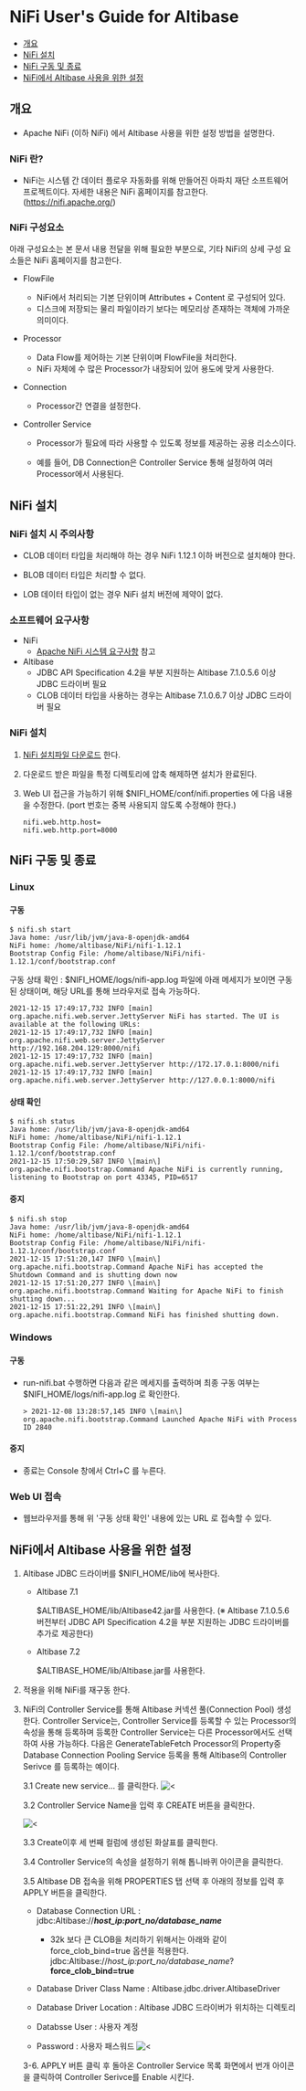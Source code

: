 # NiFi User's Guide for Altibase

-   [개요](#개요)
-   [NiFi 설치](#NiFi-설치)
-   [NiFi 구동 및 종료](#NiFi-구동-및-종료)
-   [NiFi에서 Altibase 사용을 위한 설정](#NiFi에서-Altibase-사용을-위한-설정)





## 개요

-   Apache NiFi (이하 NiFi) 에서 Altibase 사용을 위한 설정 방법을 설명한다.



### NiFi 란?

- NiFi는 시스템 간 데이터 플로우 자동화를 위해 만들어진 아파치 재단 소프트웨어 프로젝트이다. 자세한 내용은 NiFi 홈페이지를 참고한다. (<https://nifi.apache.org/>)



### NiFi 구성요소 

아래 구성요소는 본 문서 내용 전달을 위해 필요한 부분으로, 기타 NiFi의 상세 구성 요소들은 NiFi 홈페이지를 참고한다.

-   FlowFile
    -   NiFi에서 처리되는 기본 단위이며 Attributes + Content 로 구성되어 있다.
    -   디스크에 저장되는 물리 파일이라기 보다는 메모리상 존재하는 객체에 가까운 의미이다.

-   Processor
    -   Data Flow를 제어하는 기본 단위이며 FlowFile을 처리한다.
    -   NiFi 자체에 수 많은 Processor가 내장되어 있어 용도에 맞게 사용한다.

-   Connection
    -   Processor간 연결을 설정한다.

-   Controller Service
    - Processor가 필요에 따라 사용할 수 있도록 정보를 제공하는 공용 리소스이다.

    - 예를 들어, DB Connection은 Controller Service 통해 설정하여 여러 Processor에서 사용된다.





## NiFi 설치

### NiFi 설치 시 주의사항

-   CLOB 데이터 타입을 처리해야 하는 경우 NiFi 1.12.1 이하 버전으로 설치해야 한다.

-   BLOB 데이터 타입은 처리할 수 없다.

-   LOB 데이터 타입이 없는 경우 NiFi 설치 버전에 제약이 없다.



### 소프트웨어 요구사항

- NiFi
  - [Apache NiFi 시스템 요구사항](https://nifi.apache.org/docs/nifi-docs/html/administration-guide.html#system_requirements) 참고
- Altibase
  - JDBC API Specification 4.2을 부분 지원하는 Altibase 7.1.0.5.6 이상 JDBC 드라이버 필요
  - CLOB 데이터 타입을 사용하는 경우는 Altibase 7.1.0.6.7 이상 JDBC 드라이버 필요

### NiFi 설치

1. [NiFi 설치파일 다운로드](https://nifi.apache.org/download.html) 한다.

2. 다운로드 받은 파일을 특정 디렉토리에 압축 해제하면 설치가 완료된다.

3. Web UI 접근을 가능하기 위해 $NIFI_HOME/conf/nifi.properties 에 다음 내용을 수정한다. (port 번호는 중복 사용되지 않도록 수정해야 한다.)
   ```
   nifi.web.http.host=
   nifi.web.http.port=8000
   ```





## NiFi 구동 및 종료

### Linux

#### 구동

```
$ nifi.sh start
Java home: /usr/lib/jvm/java-8-openjdk-amd64
NiFi home: /home/altibase/NiFi/nifi-1.12.1
Bootstrap Config File: /home/altibase/NiFi/nifi-1.12.1/conf/bootstrap.conf
```
구동 상태 확인 : $NIFI_HOME/logs/nifi-app.log 파일에 아래 메세지가 보이면 구동된 상태이며, 해당 URL를 통해 브라우저로 접속 가능하다.
```
2021-12-15 17:49:17,732 INFO [main] org.apache.nifi.web.server.JettyServer NiFi has started. The UI is available at the following URLs:
2021-12-15 17:49:17,732 INFO [main] org.apache.nifi.web.server.JettyServer http://192.168.204.129:8000/nifi
2021-12-15 17:49:17,732 INFO [main] org.apache.nifi.web.server.JettyServer http://172.17.0.1:8000/nifi
2021-12-15 17:49:17,732 INFO [main] org.apache.nifi.web.server.JettyServer http://127.0.0.1:8000/nifi
```

#### 상태 확인

```
$ nifi.sh status
Java home: /usr/lib/jvm/java-8-openjdk-amd64
NiFi home: /home/altibase/NiFi/nifi-1.12.1
Bootstrap Config File: /home/altibase/NiFi/nifi-1.12.1/conf/bootstrap.conf
2021-12-15 17:50:29,587 INFO \[main\] org.apache.nifi.bootstrap.Command Apache NiFi is currently running, listening to Bootstrap on port 43345, PID=6517
```

#### 중지

```
$ nifi.sh stop
Java home: /usr/lib/jvm/java-8-openjdk-amd64
NiFi home: /home/altibase/NiFi/nifi-1.12.1
Bootstrap Config File: /home/altibase/NiFi/nifi-1.12.1/conf/bootstrap.conf
2021-12-15 17:51:20,147 INFO \[main\] org.apache.nifi.bootstrap.Command Apache NiFi has accepted the Shutdown Command and is shutting down now
2021-12-15 17:51:20,277 INFO \[main\] org.apache.nifi.bootstrap.Command Waiting for Apache NiFi to finish shutting down...
2021-12-15 17:51:22,291 INFO \[main\] org.apache.nifi.bootstrap.Command NiFi has finished shutting down.
```

### Windows

#### 구동

-   run-nifi.bat 수행하면 다음과 같은 메세지를 출력하며 최종 구동 여부는 $NIFI_HOME/logs/nifi-app.log 로 확인한다.
    ```
    > 2021-12-08 13:28:57,145 INFO \[main\] org.apache.nifi.bootstrap.Command Launched Apache NiFi with Process ID 2840
    ```

#### 중지

-   종료는 Console 창에서 Ctrl+C 를 누른다.

### Web UI 접속

- 웹브라우저를 통해 위 '구동 상태 확인' 내용에 있는 URL 로 접속할 수 있다.






## NiFi에서 Altibase 사용을 위한 설정

1. Altibase JDBC 드라이버를 $NIFI_HOME/lib에 복사한다.

   - Altibase 7.1

     $ALTIBASE_HOME/lib/Altibase42.jar를 사용한다. (※ Altibase 7.1.0.5.6 버전부터 JDBC API Specification 4.2을 부분 지원하는 JDBC 드라이버를 추가로 제공한다)

   - Altibase 7.2

     $ALTIBASE_HOME/lib/Altibase.jar를 사용한다.

2. 적용을 위해 NiFi를 재구동 한다.

3. NiFi의  Controller Service를 통해 Altibase 커넥션 풀(Connection Pool) 생성한다.
   Controller Service는, Controller Service를 등록할 수 있는 Processor의 속성을 통해 등록하며 등록한 Controller Service는 다른 Processor에서도 선택하여 사용 가능하다.
   다음은 GenerateTableFetch Processor의 Property중 Database Connection Pooling Service 등록을 통해 Altibase의 Controller Serivce 를 등록하는 예이다.

   3.1 Create new service... 를 클릭한다.
   ![<](Images/NiFi/GenerateTableFetch.png)

   3.2 Controller Service Name을 입력 후 CREATE 버튼을 클릭한다.
   
   ![<](Images/NiFi/AddControllerService.png)
   
   


   3.3 Create이후 세 번째 컬럼에 생성된 화살표를 클릭한다.

   3.4 Controller Service의 속성을 설정하기 위해 톱니바퀴 아이콘을 클릭한다.

   3.5 Altibase DB 접속을 위해 PROPERTIES 탭 선택 후 아래의 정보를 입력 후 APPLY 버튼을 클릭한다.

   - Database Connection URL : jdbc:Altibase://***host_ip:port_no/database_name***
     -  32k 보다 큰 CLOB을 처리하기 위해서는 아래와 같이 force_clob_bind=true 옵션을 적용한다.
     jdbc:Altibase://*host_ip:port_no/database_name*?**force_clob_bind=true**

   - Database Driver Class Name : Altibase.jdbc.driver.AltibaseDriver

   - Database Driver Location : Altibase JDBC 드라이버가 위치하는 디렉토리

   - Databsse User : 사용자 계정

   - Password : 사용자 패스워드
      ![<](Images/NiFi/ConfigureControllerService.png)

   3-6. APPLY 버튼 클릭 후 돌아온 Controller Service 목록 화면에서 번개 아이콘을 클릭하여 Controller Serivce를 Enable 시킨다.
